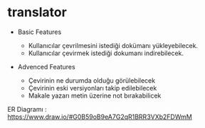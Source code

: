 # translator

- Basic Features

  - Kullanıcılar çevrilmesini istediği dokümanı yükleyebilecek.
  - Kullanıcılar çevirmek istediği dokumanı indirebilecek.
  
- Advenced Features

  - Çevirinin ne durumda olduğu görülebilecek
  - Çevirinin eski versiyonları takip edilebilecek
  - Makale yazarı metin üzerine not bırakabilicek


ER Diagramı : https://www.draw.io/#G0B59oB9eA7G2qR1BRR3VXb2FDWmM
